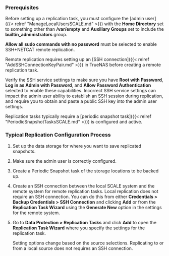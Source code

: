 &NewLine;

### Prerequisites

Before setting up a replication task, you must configure the [admin user]({{< relref "ManageLocalUsersSCALE.md" >}}) with the **Home Directory** set to something other than **/var/empty** and **Auxiliary Groups** set to include the **builtin_administrators** group.

**Allow all sudo commands with no password** must be selected to enable SSH+NETCAT remote replication.

Remote replication requires setting up an [SSH connection]({{< relref "AddSSHConnectionKeyPair.md" >}}) in TrueNAS before creating a remote replication task.

Verify the SSH service settings to make sure you have **Root with Password**, **Log in as Admin with Password**, and **Allow Password Authentication** selected to enable these capabilities.
Incorrect SSH service settings can impact the admin user ability to establish an SSH session during replication, and require you to obtain and paste a public SSH key into the admin user settings.

Replication tasks typically require a [periodic snapshot task]({{< relref "PeriodicSnapshotTasksSCALE.md" >}}) is configured and active.

### Typical Replication Configuration Process

1. Set up the data storage for where you want to save replicated snapshots.

2. Make sure the admin user is correctly configured.

3. Create a Periodic Snapshot task of the storage locations to be backed up.

4. Create an SSH connection between the local SCALE system and the remote system for remote replication tasks. Local replication does not require an SSH connection.
   You can do this from either **Credentials > Backup Credentials > SSH Connection** and clicking **Add** or from the **Replication Task Wizard** using the **Generate New** option in the settings for the remote system.

5. Go to **Data Protection > Replication Tasks** and click **Add** to open the **Replication Task Wizard** where you specify the settings for the replication task.

   Setting options change based on the source selections. Replicating to or from a local source does not requires an SSH connection.
